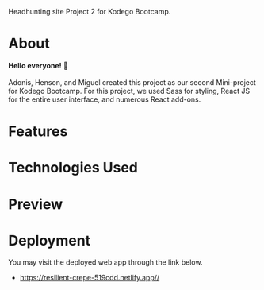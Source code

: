 Headhunting site Project 2 for Kodego Bootcamp.

# About

**Hello everyone!** 👋 <br/><br/>
Adonis, Henson, and Miguel created this project as our second Mini-project for Kodego Bootcamp. For this project, we used Sass for styling, React JS for the entire user interface, and numerous React add-ons.

# Features

# Technologies Used

# Preview

# Deployment

You may visit the deployed web app through the link below.

- https://resilient-crepe-519cdd.netlify.app//
